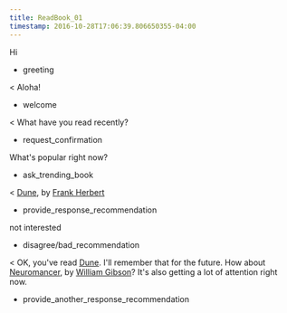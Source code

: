 ```yaml
---
title: ReadBook_01
timestamp: 2016-10-28T17:06:39.806650355-04:00
---
```


Hi
* greeting

< Aloha!
* welcome

< What have you read recently?
* request_confirmation

What's popular right now?
* ask_trending_book

< [Dune](BookTitle), by [Frank Herbert](AuthorName)
* provide_response_recommendation

not interested
* disagree/bad_recommendation

< OK, you've read [Dune](BookTitle). I'll remember that for the future. How about [Neuromancer](BookTitle), by [William Gibson](AuthorName)? It's also getting a lot of attention right now.
* provide_another_response_recommendation

